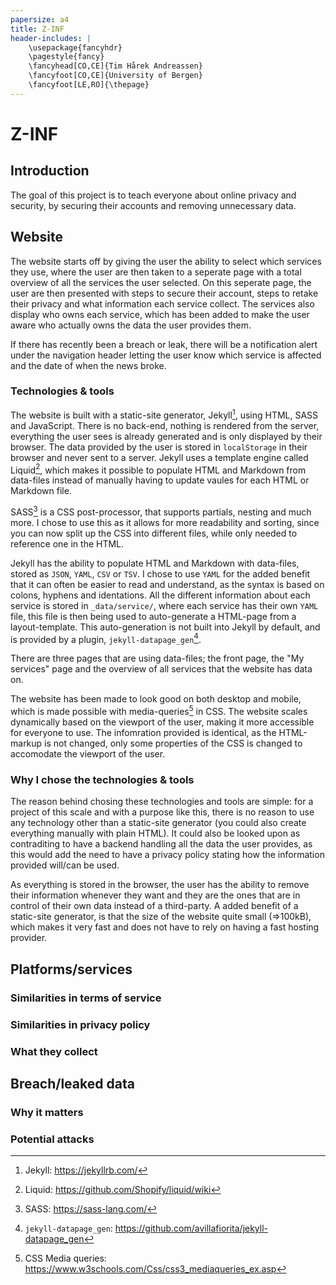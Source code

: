 ```yaml
---
papersize: a4
title: Z-INF
header-includes: |
    \usepackage{fancyhdr}
    \pagestyle{fancy}
    \fancyhead[CO,CE]{Tim Hårek Andreassen}
    \fancyfoot[CO,CE]{University of Bergen}
    \fancyfoot[LE,RO]{\thepage}
---
```

# Z-INF

## Introduction
<!-- TODO -->
The goal of this project is to teach everyone about online privacy and security, by securing their accounts and removing unnecessary data.

## Website
<!-- TODO -->
<!-- Screenshot of frontpage -->
The website starts off by giving the user the ability to select which services they use, where the user are then taken to a seperate page with a total overview of all the services the user selected. On this seperate page, the user are then presented with steps to secure their account, steps to retake their privacy and what information each service collect. The services also display who owns each service, which has been added to make the user aware who actually owns the data the user provides them.

If there has recently been a breach or leak, there will be a notification alert under the navigation header letting the user know which service is affected and the date of when the news broke.

### Technologies & tools
<!-- TODO -->
The website is built with a static-site generator, Jekyll[^1], using HTML, SASS and JavaScript. There is no back-end, nothing is rendered from the server, everything the user sees is already generated and is only displayed by their browser. The data provided by the user is stored in `localStorage` in their browser and never sent to a server. Jekyll uses a template engine called Liquid[^3], which makes it possible to populate HTML and Markdown from data-files
instead of manually having to update vaules for each HTML or Markdown file.

SASS[^2] is a CSS post-processor, that supports partials, nesting and much more. I chose to use this as it allows for more readability and sorting, since you can now split up the CSS into different files, while only needed to reference one in the HTML.

Jekyll has the ability to populate HTML and Markdown with data-files, stored as `JSON`, `YAML`, `CSV` or `TSV`. I chose to use `YAML` for the added benefit that it can often be easier to read and understand, as the syntax is based on colons, hyphens and identations. All the different information about each service is stored in `_data/service/`, where each service has their own `YAML` file, this file is then being used to auto-generate a HTML-page from a layout-template. This
auto-generation is not built into Jekyll by default, and is provided by a plugin, `jekyll-datapage_gen`[^4].

There are three pages that are using data-files; the front page, the "My services" page and the overview of all services that the website has data on.

<!-- Add screenshot of mobile layout, maybe in a mockup -->
The website has been made to look good on both desktop and mobile, which is made possible with media-queries[^5] in CSS. The website scales dynamically based on the viewport of the user, making it more accessible for everyone to use. The infomration provided is identical, as the HTML-markup is not changed, only some properties of the CSS is changed to accomodate the viewport of the user.


### Why I chose the technologies & tools
The reason behind chosing these technologies and tools are simple: for a project of this scale and with a purpose like this, there is no reason to use any technology other than a static-site generator (you could also create everything manually with plain HTML). It could also be looked upon as contraditing to have a backend handling all the data the user provides, as this would add the need to have a privacy policy stating how the information provided will/can be used.

As everything is stored in the browser, the user has the ability to remove their information whenever they want and they are the ones that are in control of their own data instead of a third-party. A added benefit of a static-site generator, is that the size of the website quite small (=>100kB), which makes it very fast and does not have to rely on having a fast hosting provider.


## Platforms/services 
<!-- TODO -->

### Similarities in terms of service
<!-- TODO -->

### Similarities in privacy policy
<!-- TODO -->

### What they collect
<!-- TODO -->

## Breach/leaked data
<!-- TODO -->

### Why it matters
<!-- TODO -->

### Potential attacks
<!-- TODO -->


[^1]: Jekyll: https://jekyllrb.com/
[^2]: SASS: https://sass-lang.com/
[^3]: Liquid: https://github.com/Shopify/liquid/wiki
[^4]: `jekyll-datapage_gen`: https://github.com/avillafiorita/jekyll-datapage_gen
[^5]: CSS Media queries: https://www.w3schools.com/Css/css3_mediaqueries_ex.asp
